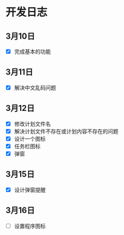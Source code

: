 # 开发日志

## 3月10日

- [x] 完成基本的功能

## 3月11日

- [x] 解决中文乱码问题

## 3月12日

- [x] 修改计划文件名
- [x] 解决计划文件不存在或计划内容不存在的问题
- [x] 设计一个图标
- [x] 任务栏图标
- [x] 弹窗

## 3月15日

- [x] 设计弹窗提醒

## 3月16日

- [ ] 设置程序图标